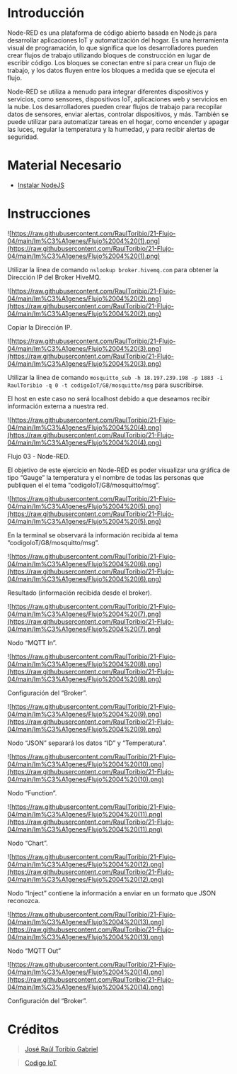 # Introducción

Node-RED es una plataforma de código abierto basada en Node.js para desarrollar aplicaciones IoT y automatización del hogar. Es una herramienta visual de programación, lo que significa que los desarrolladores pueden crear flujos de trabajo utilizando bloques de construcción en lugar de escribir código. Los bloques se conectan entre sí para crear un flujo de trabajo, y los datos fluyen entre los bloques a medida que se ejecuta el flujo.

Node-RED se utiliza a menudo para integrar diferentes dispositivos y servicios, como sensores, dispositivos IoT, aplicaciones web y servicios en la nube. Los desarrolladores pueden crear flujos de trabajo para recopilar datos de sensores, enviar alertas, controlar dispositivos, y más. También se puede utilizar para automatizar tareas en el hogar, como encender y apagar las luces, regular la temperatura y la humedad, y para recibir alertas de seguridad.

# Material Necesario

- [Instalar NodeJS](https://github.com/RaulToribio/13-Instalar-NodeJS)

# Instrucciones

![https://raw.githubusercontent.com/RaulToribio/21-Flujo-04/main/Im%C3%A1genes/Flujo%2004%20(1).png](https://raw.githubusercontent.com/RaulToribio/21-Flujo-04/main/Im%C3%A1genes/Flujo%2004%20(1).png)

Utilizar la línea de comando `nslookup broker.hivemq.com` para obtener la Dirección IP del Broker HiveMQ.

![https://raw.githubusercontent.com/RaulToribio/21-Flujo-04/main/Im%C3%A1genes/Flujo%2004%20(2).png](https://raw.githubusercontent.com/RaulToribio/21-Flujo-04/main/Im%C3%A1genes/Flujo%2004%20(2).png)

Copiar la Dirección IP.

![https://raw.githubusercontent.com/RaulToribio/21-Flujo-04/main/Im%C3%A1genes/Flujo%2004%20(3).png](https://raw.githubusercontent.com/RaulToribio/21-Flujo-04/main/Im%C3%A1genes/Flujo%2004%20(3).png)

Utilizar la línea de comando `mosquitto_sub -h 18.197.239.198 -p 1883 -i RaulToribio -q 0 -t codigoIoT/G8/mosquitto/msg` para suscribirse.

El host en este caso no será localhost debido a que deseamos recibir información externa a nuestra red.

![https://raw.githubusercontent.com/RaulToribio/21-Flujo-04/main/Im%C3%A1genes/Flujo%2004%20(4).png](https://raw.githubusercontent.com/RaulToribio/21-Flujo-04/main/Im%C3%A1genes/Flujo%2004%20(4).png)

Flujo 03 - Node-RED.

El objetivo de este ejercicio en Node-RED es poder visualizar una gráfica de tipo “Gauge” la temperatura y el nombre de todas las personas que publiquen el el tema “codigoIoT/G8/mosquitto/msg”.

![https://raw.githubusercontent.com/RaulToribio/21-Flujo-04/main/Im%C3%A1genes/Flujo%2004%20(5).png](https://raw.githubusercontent.com/RaulToribio/21-Flujo-04/main/Im%C3%A1genes/Flujo%2004%20(5).png)

En la terminal se observará la información recibida al tema “codigoIoT/G8/mosquitto/msg”.

![https://raw.githubusercontent.com/RaulToribio/21-Flujo-04/main/Im%C3%A1genes/Flujo%2004%20(6).png](https://raw.githubusercontent.com/RaulToribio/21-Flujo-04/main/Im%C3%A1genes/Flujo%2004%20(6).png)

Resultado (información recibida desde el broker).

![https://raw.githubusercontent.com/RaulToribio/21-Flujo-04/main/Im%C3%A1genes/Flujo%2004%20(7).png](https://raw.githubusercontent.com/RaulToribio/21-Flujo-04/main/Im%C3%A1genes/Flujo%2004%20(7).png)

Nodo “MQTT In”.

![https://raw.githubusercontent.com/RaulToribio/21-Flujo-04/main/Im%C3%A1genes/Flujo%2004%20(8).png](https://raw.githubusercontent.com/RaulToribio/21-Flujo-04/main/Im%C3%A1genes/Flujo%2004%20(8).png)

Configuración del “Broker”.

![https://raw.githubusercontent.com/RaulToribio/21-Flujo-04/main/Im%C3%A1genes/Flujo%2004%20(9).png](https://raw.githubusercontent.com/RaulToribio/21-Flujo-04/main/Im%C3%A1genes/Flujo%2004%20(9).png)

Nodo “JSON” separará los datos “ID” y “Temperatura”.

![https://raw.githubusercontent.com/RaulToribio/21-Flujo-04/main/Im%C3%A1genes/Flujo%2004%20(10).png](https://raw.githubusercontent.com/RaulToribio/21-Flujo-04/main/Im%C3%A1genes/Flujo%2004%20(10).png)

Nodo “Function”.

![https://raw.githubusercontent.com/RaulToribio/21-Flujo-04/main/Im%C3%A1genes/Flujo%2004%20(11).png](https://raw.githubusercontent.com/RaulToribio/21-Flujo-04/main/Im%C3%A1genes/Flujo%2004%20(11).png)

Nodo “Chart”.

![https://raw.githubusercontent.com/RaulToribio/21-Flujo-04/main/Im%C3%A1genes/Flujo%2004%20(12).png](https://raw.githubusercontent.com/RaulToribio/21-Flujo-04/main/Im%C3%A1genes/Flujo%2004%20(12).png)

Nodo “Inject” contiene la información a enviar en un formato que JSON reconozca.

![https://raw.githubusercontent.com/RaulToribio/21-Flujo-04/main/Im%C3%A1genes/Flujo%2004%20(13).png](https://raw.githubusercontent.com/RaulToribio/21-Flujo-04/main/Im%C3%A1genes/Flujo%2004%20(13).png)

Nodo “MQTT Out”

![https://raw.githubusercontent.com/RaulToribio/21-Flujo-04/main/Im%C3%A1genes/Flujo%2004%20(14).png](https://raw.githubusercontent.com/RaulToribio/21-Flujo-04/main/Im%C3%A1genes/Flujo%2004%20(14).png)

Configuración del “Broker”.

# Créditos

> [José Raúl Toribio Gabriel](https://github.com/RaulToribio)
> 

> [Codigo IoT](https://github.com/codigo-iot)
>
